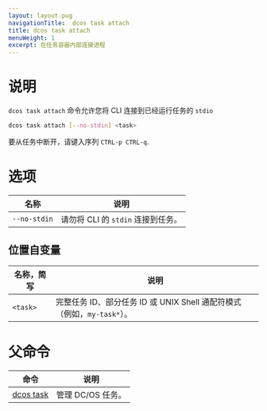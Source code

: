 ```yaml
---
layout: layout.pug
navigationTitle:  dcos task attach
title: dcos task attach
menuWeight: 1
excerpt: 在任务容器内部连接进程
---
```


# 说明

`dcos task attach` 命令允许您将 CLI 连接到已经运行任务的 `stdio`

```bash
dcos task attach [--no-stdin] <task>
```

要从任务中断开，请键入序列 `CTRL-p CTRL-q`.

# 选项

| 名称 | 说明 |
|---------|-------------|
| `--no-stdin`   | 请勿将 CLI 的 `stdin` 连接到任务。 |

## 位置自变量

| 名称，简写 | 说明 |
|---------|-------------|
| `<task>`   |   完整任务 ID、部分任务 ID 或 UNIX Shell 通配符模式（例如，`my-task*`）。|

# 父命令

| 命令 | 说明 |
|---------|-------------|
| [dcos task](/mesosphere/dcos/cn/2.1/cli/command-reference/dcos-task/)   | 管理 DC/OS 任务。 |
